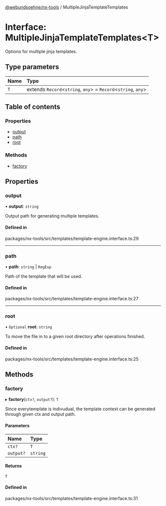 [@webundsoehne/nx-tools](../README.md) / MultipleJinjaTemplateTemplates

# Interface: MultipleJinjaTemplateTemplates<T\>

Options for multiple jinja templates.

## Type parameters

| Name | Type |
| :------ | :------ |
| `T` | extends `Record`<`string`, `any`\> = `Record`<`string`, `any`\> |

## Table of contents

### Properties

- [output](MultipleJinjaTemplateTemplates.md#output)
- [path](MultipleJinjaTemplateTemplates.md#path)
- [root](MultipleJinjaTemplateTemplates.md#root)

### Methods

- [factory](MultipleJinjaTemplateTemplates.md#factory)

## Properties

### output

• **output**: `string`

Output path for generating multiple templates.

#### Defined in

packages/nx-tools/src/templates/template-engine.interface.ts:29

___

### path

• **path**: `string` \| `RegExp`

Path of the template that will be used.

#### Defined in

packages/nx-tools/src/templates/template-engine.interface.ts:27

___

### root

• `Optional` **root**: `string`

To move the file in to a given root directory after operations finished.

#### Defined in

packages/nx-tools/src/templates/template-engine.interface.ts:25

## Methods

### factory

▸ **factory**(`ctx?`, `output?`): `T`

Since everytemplate is indivudual, the template context can be generated through given ctx and output path.

#### Parameters

| Name | Type |
| :------ | :------ |
| `ctx?` | `T` |
| `output?` | `string` |

#### Returns

`T`

#### Defined in

packages/nx-tools/src/templates/template-engine.interface.ts:31
